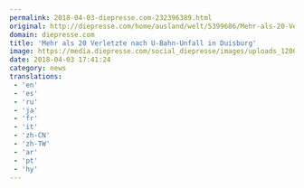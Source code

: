 ```yaml
---
permalink: 2018-04-03-diepresse.com-232396389.html
original: http://diepresse.com/home/ausland/welt/5399686/Mehr-als-20-Verletzte-nach-UBahnUnfall-in-Duisburg?from=rss
domain: diepresse.com
title: 'Mehr als 20 Verletzte nach U-Bahn-Unfall in Duisburg'
image: https://media.diepresse.com/social_diepresse/images/uploads_1200/4/8/6/5399686/252087F9-AC74-478B-B8EF-C32948800428_v0_h.jpg
date: 2018-04-03 17:41:24
category: news
translations: 
 - 'en'
 - 'es'
 - 'ru'
 - 'ja'
 - 'fr'
 - 'it'
 - 'zh-CN'
 - 'zh-TW'
 - 'ar'
 - 'pt'
 - 'hy'
---
```


